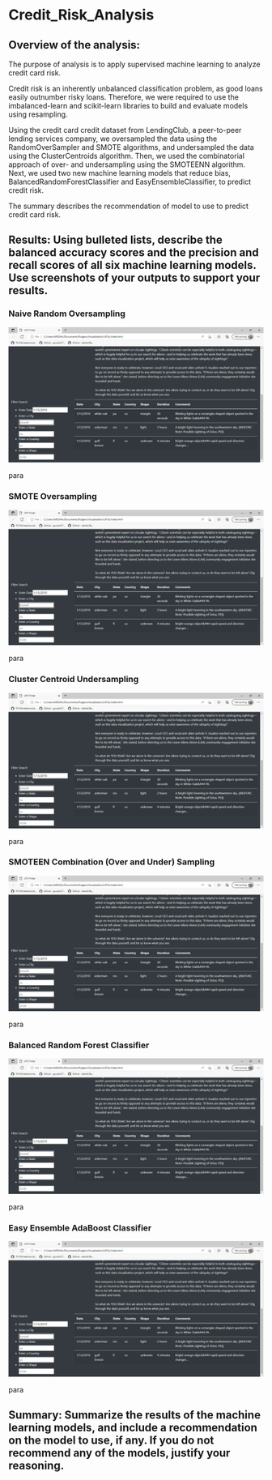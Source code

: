 # Credit_Risk_Analysis

## Overview of the analysis: 
The purpose of analysis is to apply supervised machine learning to analyze credit card risk.

Credit risk is an inherently unbalanced classification problem, as good loans easily outnumber risky loans. Therefore, we were required to use the imbalanced-learn and scikit-learn libraries to build and evaluate models using resampling.

Using the credit card credit dataset from LendingClub, a peer-to-peer lending services company, we oversampled the data using the RandomOverSampler and SMOTE algorithms, and undersampled the data using the ClusterCentroids algorithm. Then, we used the combinatorial approach of over- and undersampling using the SMOTEENN algorithm. Next, we used two new machine learning models that reduce bias, BalancedRandomForestClassifier and EasyEnsembleClassifier, to predict credit risk. 

The summary describes the recommendation of model to use to predict credit card risk.

## Results: Using bulleted lists, describe the balanced accuracy scores and the precision and recall scores of all six machine learning models. Use screenshots of your outputs to support your results.

### Naive Random Oversampling
![date_search](https://github.com/Meghajain84/UFOs/blob/main/static/images/date_search.PNG)

para

### SMOTE Oversampling
![date_search](https://github.com/Meghajain84/UFOs/blob/main/static/images/date_search.PNG)

para

### Cluster Centroid Undersampling
![date_search](https://github.com/Meghajain84/UFOs/blob/main/static/images/date_search.PNG)

para

### SMOTEEN Combination (Over and Under) Sampling
![date_search](https://github.com/Meghajain84/UFOs/blob/main/static/images/date_search.PNG)

para

### Balanced Random Forest Classifier
![date_search](https://github.com/Meghajain84/UFOs/blob/main/static/images/date_search.PNG)

para

### Easy Ensemble AdaBoost Classifier
![date_search](https://github.com/Meghajain84/UFOs/blob/main/static/images/date_search.PNG)

para

## Summary: Summarize the results of the machine learning models, and include a recommendation on the model to use, if any. If you do not recommend any of the models, justify your reasoning.